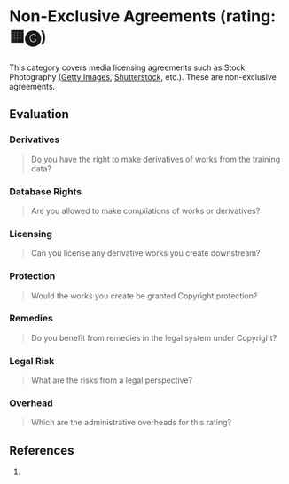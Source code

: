 # Non-Exclusive Agreements (rating: 🟨🅒)

This category covers media licensing agreements such as Stock Photography ([Getty Images](https://www.gettyimages.com/), [Shutterstock](https://shutterstock.com/), etc.). These are non-exclusive agreements.


## Evaluation

### Derivatives
> Do you have the right to make derivatives of works from the training data?


### Database Rights
> Are you allowed to make compilations of works or derivatives?


### Licensing
> Can you license any derivative works you create downstream?


### Protection
> Would the works you create be granted Copyright protection?


### Remedies
> Do you benefit from remedies in the legal system under Copyright?


### Legal Risk
> What are the risks from a legal perspective?


### Overhead
> Which are the administrative overheads for this rating?


## References

1. 

